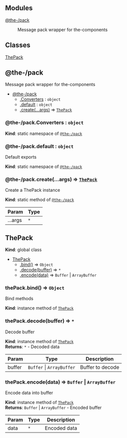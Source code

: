 <!--- Code generated by @the-/script-doc. DO NOT EDIT. -->

## Modules

<dl>
<dt><a href="#module_@the-/pack">@the-/pack</a></dt>
<dd><p>Message pack wrapper for the-components</p>
</dd>
</dl>

## Classes

<dl>
<dt><a href="#ThePack">ThePack</a></dt>
<dd></dd>
</dl>

<a name="module_@the-/pack"></a>

## @the-/pack
Message pack wrapper for the-components


* [@the-/pack](#module_@the-/pack)
    * [.Converters](#module_@the-/pack.Converters) : <code>object</code>
    * [.default](#module_@the-/pack.default) : <code>object</code>
    * [.create(...args)](#module_@the-/pack.create) ⇒ [<code>ThePack</code>](#ThePack)

<a name="module_@the-/pack.Converters"></a>

### @the-/pack.Converters : <code>object</code>
**Kind**: static namespace of [<code>@the-/pack</code>](#module_@the-/pack)  
<a name="module_@the-/pack.default"></a>

### @the-/pack.default : <code>object</code>
Default exports

**Kind**: static namespace of [<code>@the-/pack</code>](#module_@the-/pack)  
<a name="module_@the-/pack.create"></a>

### @the-/pack.create(...args) ⇒ [<code>ThePack</code>](#ThePack)
Create a ThePack instance

**Kind**: static method of [<code>@the-/pack</code>](#module_@the-/pack)  

| Param | Type |
| --- | --- |
| ...args | <code>\*</code> | 

<a name="ThePack"></a>

## ThePack
**Kind**: global class  

* [ThePack](#ThePack)
    * [.bind()](#ThePack+bind) ⇒ <code>Object</code>
    * [.decode(buffer)](#ThePack+decode) ⇒ <code>\*</code>
    * [.encode(data)](#ThePack+encode) ⇒ <code>Buffer</code> \| <code>ArrayBuffer</code>

<a name="ThePack+bind"></a>

### thePack.bind() ⇒ <code>Object</code>
Bind methods

**Kind**: instance method of [<code>ThePack</code>](#ThePack)  
<a name="ThePack+decode"></a>

### thePack.decode(buffer) ⇒ <code>\*</code>
Decode buffer

**Kind**: instance method of [<code>ThePack</code>](#ThePack)  
**Returns**: <code>\*</code> - Decoded data  

| Param | Type | Description |
| --- | --- | --- |
| buffer | <code>Buffer</code> \| <code>ArrayBuffer</code> | Buffer to decode |

<a name="ThePack+encode"></a>

### thePack.encode(data) ⇒ <code>Buffer</code> \| <code>ArrayBuffer</code>
Encode data into buffer

**Kind**: instance method of [<code>ThePack</code>](#ThePack)  
**Returns**: <code>Buffer</code> \| <code>ArrayBuffer</code> - Encoded buffer  

| Param | Type | Description |
| --- | --- | --- |
| data | <code>\*</code> | Encoded data |

